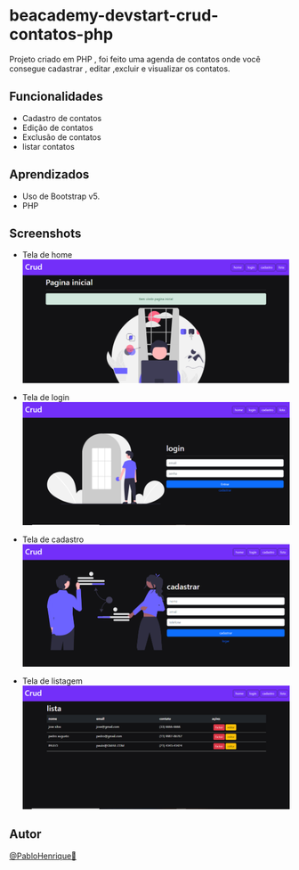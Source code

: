 # beacademy-devstart-crud-contatos-php

Projeto criado em PHP , foi feito uma agenda de contatos onde você consegue cadastrar , editar ,excluir e visualizar os contatos.

## Funcionalidades

- Cadastro de contatos
- Edição de contatos
- Exclusão de contatos
- listar contatos

## Aprendizados

- Uso de Bootstrap v5.
- PHP

## Screenshots

- Tela de home
  ![home](./issets/img/imagens-site/pagina-inicial.png)
 

- Tela de login
  ![login](./issets/img/imagens-site/login.png)

- Tela de cadastro
  ![cadastro](./issets/img/imagens-site/cadastrar.png)

- Tela de listagem
  ![lista](./issets/img/imagens-site/lista.png)
  
 ## Autor

  [@PabloHenrique🚀]()
